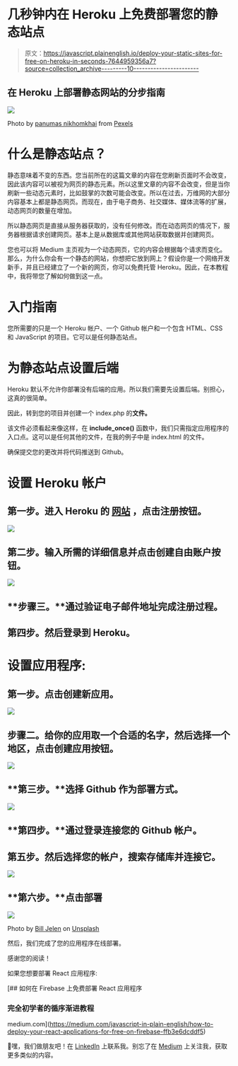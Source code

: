 # 几秒钟内在 Heroku 上免费部署您的静态站点

> 原文：<https://javascript.plainenglish.io/deploy-your-static-sites-for-free-on-heroku-in-seconds-7644959356a7?source=collection_archive---------10----------------------->

## 在 Heroku 上部署静态网站的分步指南

![](img/3664c00a3264431047f44a78f845ef2f.png)

Photo by [panumas nikhomkhai](https://www.pexels.com/@cookiecutter?utm_content=attributionCopyText&utm_medium=referral&utm_source=pexels) from [Pexels](https://www.pexels.com/photo/bandwidth-close-up-computer-connection-1148820/?utm_content=attributionCopyText&utm_medium=referral&utm_source=pexels)

# 什么是静态站点？

静态意味着不变的东西。您当前所在的这篇文章的内容在您刷新页面时不会改变，因此该内容可以被视为网页的静态元素。所以这里文章的内容不会改变，但是当你刷新一些动态元素时，比如鼓掌的次数可能会改变。所以在过去，万维网的大部分内容基本上都是静态网页。而现在，由于电子商务、社交媒体、媒体流等的扩展，动态网页的数量在增加。

所以静态网页是直接从服务器获取的，没有任何修改。而在动态网页的情况下，服务器根据请求创建网页。基本上是从数据库或其他网站获取数据并创建网页。

您也可以将 Medium 主页视为一个动态网页，它的内容会根据每个请求而变化。那么，为什么你会有一个静态的网站，你想把它放到网上？假设你是一个网络开发新手，并且已经建立了一个新的网页，你可以免费托管 Heroku。因此，在本教程中，我将带您了解如何做到这一点。

# 入门指南

您所需要的只是一个 Heroku 帐户、一个 Github 帐户和一个包含 HTML、CSS 和 JavaScript 的项目。它可以是任何静态站点。

# **为静态站点设置后端**

Heroku 默认不允许你部署没有后端的应用。所以我们需要先设置后端。别担心，这真的很简单。

因此，转到您的项目并创建一个 index.php 的**文件。**

该文件必须看起来像这样，在 **include_once()** 函数中，我们只需指定应用程序的入口点。这可以是任何其他的文件，在我的例子中是 index.html 的文件。

确保提交您的更改并将代码推送到 Github。

# 设置 Heroku 帐户

## **第一步。**进入 Heroku 的 [**网站**](https://www.heroku.com/) ，点击**注册**按钮。

![](img/f450ad7d9df60b6b73659ee5dd37d766.png)

## **第二步。**输入所需的详细信息并点击**创建自由账户**按钮。

![](img/c687a2bd7c6c093a473ca9c99e837cb0.png)

## **步骤三。**通过验证电子邮件地址完成注册过程。

## **第四步。**然后**登录**到 Heroku。

# 设置应用程序:

## **第一步。**点击**创建新应用**。

![](img/da54d00d25d2f01a1188456eeb97cf27.png)

## **步骤二。**给你的应用取一个合适的名字，然后选择一个地区，点击**创建应用**按钮。

![](img/14db1d3254df6c3ae8c9f7955f7b9f2a.png)

## **第三步。**选择 **Github** 作为部署方式。

![](img/0bbfee21749399023c2e82bc8eda8e98.png)

## **第四步。**通过登录连接您的 Github 帐户。

## **第五步。然后选择您的帐户，搜索存储库并连接它。**

![](img/0d891f53be0d969332f3504e9c550f81.png)

## **第六步。**点击部署

![](img/483ea47774f1c821f61bc5a42c2fbabb.png)

Photo by [Bill Jelen](https://unsplash.com/@billjelen?utm_source=medium&utm_medium=referral) on [Unsplash](https://unsplash.com?utm_source=medium&utm_medium=referral)

然后，我们完成了您的应用程序在线部署。

感谢您的阅读！

如果您想要部署 React 应用程序:

[](https://medium.com/javascript-in-plain-english/how-to-deploy-your-react-applications-for-free-on-firebase-ffb3e6dcddf5) [## 如何在 Firebase 上免费部署 React 应用程序

### 完全初学者的循序渐进教程

medium.com](https://medium.com/javascript-in-plain-english/how-to-deploy-your-react-applications-for-free-on-firebase-ffb3e6dcddf5) 

👋嘿，我们做朋友吧！在 [LinkedIn](https://www.linkedin.com/in/shashank-mv/) 上联系我。别忘了在 [Medium](https://medium.com/@mv.shashank123) 上关注我，获取更多类似的内容。